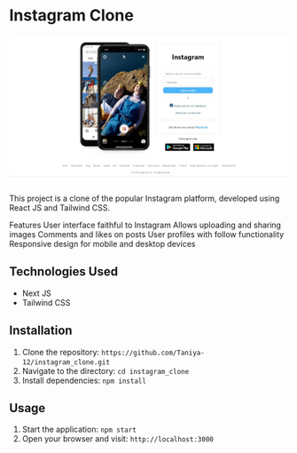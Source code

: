 # Instagram Clone

<img src="https://github.com/diegoseg15/instagram-clone/blob/main/public/screenshot-web.jpeg?raw=true" alt="Instagram" />

This project is a clone of the popular Instagram platform, developed using React JS and Tailwind CSS.

Features
User interface faithful to Instagram
Allows uploading and sharing images
Comments and likes on posts
User profiles with follow functionality
Responsive design for mobile and desktop devices



## Technologies Used

- Next JS
- Tailwind CSS



## Installation

1. Clone the repository: `https://github.com/Taniya-12/instagram_clone.git`
2. Navigate to the directory: `cd instagram_clone`
3. Install dependencies: `npm install`


## Usage

1. Start the application: `npm start`
2. Open your browser and visit: `http://localhost:3000`


